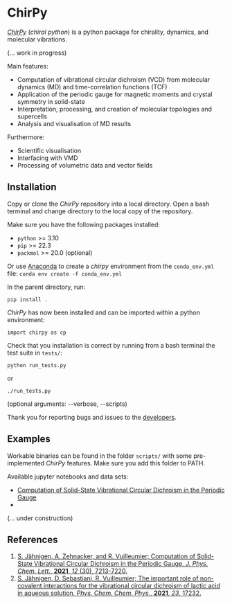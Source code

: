 # ChirPy

[*ChirPy*](https://hartree.chimie.ens.fr/sjaehnigen/chirpy) (_chiral python_) is a python package for chirality, dynamics, and molecular vibrations.

(... work in progress)


Main features:
- Computation of vibrational circular dichroism (VCD) from molecular dynamics (MD) and time-correlation functions (TCF)
- Application of the periodic gauge for magnetic moments and crystal symmetry in solid-state  
- Interpretation, processing, and creation of molecular topologies and supercells
- Analysis and visualisation of MD results 
    

Furthermore:
- Scientific visualisation
- Interfacing with VMD
- Processing of volumetric data and vector fields


## Installation 
Copy or clone the *ChirPy* repository into a local directory. Open a bash terminal and change directory to the local copy of the repository.

Make sure you have the following packages installed:
- `python` >= 3.10
- `pip` >= 22.3
- `packmol` >= 20.0 (optional)

Or use [Anaconda](https://anaconda.org) to create a *chirpy* environment from the `conda_env.yml` file:
`conda env create -f conda_env.yml`

In the parent directory, run:

`pip install .`

*ChirPy* has now been installed and can be imported within a python environment:

`import chirpy as cp`

Check that you installation is correct by running from a bash terminal the test suite in `tests/`:

`python run_tests.py`

or

`./run_tests.py`

(optional arguments: --verbose, --scripts)

Thank you for reporting bugs and issues to the [developers](https://hartree.chimie.ens.fr/sjaehnigen/chirpy/-/blob/master/AUTHORS.txt).

## Examples
Workable binaries can be found in the folder `scripts/` with some pre-implemented *ChirPy* features. Make sure you add this folder to PATH.

Available jupyter notebooks and data sets:
- [Computation of Solid-State Vibrational Circular Dichroism in the Periodic Gauge](https://doi.org/10.5281/zenodo.4776906)
- 

(... under construction)

## References
1. [S. Jähnigen, A. Zehnacker, and R. Vuilleumier; Computation of Solid-State Vibrational Circular Dichroism in the Periodic Gauge, *J. Phys. Chem. Lett.*, **2021**, *12* (30), 7213-7220.](https://doi.org/10.1021/acs.jpclett.1c01682)
2. [S. Jähnigen, D. Sebastiani, R. Vuilleumier; The important role of non-covalent interactions
for the vibrational circular dichroism of lactic acid
in aqueous solution, *Phys. Chem. Chem. Phys.*, **2021**, *23*, 17232.](https://doi.org/10.1039/d1cp03106f)
